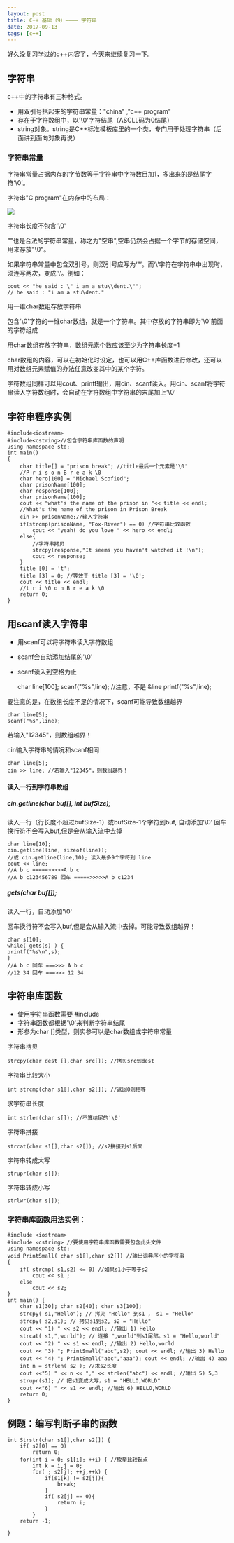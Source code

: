 ```yaml
---
layout: post
title: C++ 基础（9）———— 字符串
date: 2017-09-13
tags: [c++]
---
```


好久没复习学过的c++内容了，今天来继续复习一下。

## 字符串

c++中的字符串有三种格式。

- 用双引号括起来的字符串常量："china" ,"c++ program"
- 存在于字符数组中，以'\0'字符结尾（ASCLL码为0结尾）
-  string对象。string是C++标准模板库里的一个类，专门用于处理字符串（后面讲到面向对象再说）

### 字符串常量 

字符串常量占据内存的字节数等于字符串中字符数目加1，多出来的是结尾字符‘\0’。

字符串"C program"在内存中的布局：

<img src="http://ovk2ylefr.bkt.clouddn.com/Cpp9.PNG">

字符串长度不包含'\0'

""也是合法的字符串常量，称之为"空串",空串仍然会占据一个字节的存储空间，用来存放"\0"。

如果字符串常量中包含双引号，则双引号应写为‘\"’。而‘\’字符在字符串中出现时，须连写两次，变成‘\\’。例如：

    cout << "he said : \" i am a stu\\dent.\"";
    // he said : "i am a stu\dent."

用一维char数组存放字符串

包含'\0'字符的一维char数组，就是一个字符串。其中存放的字符串即为'\0'前面的字符组成

用char数组存放字符串，数组元素个数应该至少为字符串长度+1

char数组的内容，可以在初始化时设定，也可以用C++库函数进行修改，还可以用对数组元素赋值的办法任意改变其中的某个字符。

字符数组同样可以用cout、printf输出，用cin、scanf读入。用cin、scanf将字符串读入字符数组时，会自动在字符数组中字符串的末尾加上‘\0’

## 字符串程序实例

    #include<iostream>
    #include<cstring>//包含字符串库函数的声明
    using namespace std;
    int main()
    {
        char title[] = "prison break"; //title最后一个元素是'\0'
        //P r i s o n B r e a k \0
        char hero[100] = "Michael Scofied";
        char prisonName[100];
        char response[100];
        char prisonName[100];
        cout << "what's the name of the prison in "<< title << endl;
        //What's the name of the prison in Prison Break
        cin >> prisonName;//输入字符串
        if(strcmp(prisonName, "Fox-River") == 0) //字符串比较函数
            cout << "yeah! do you love " << hero << endl;
        else{
            //字符串拷贝
            strcpy(response,"It seems you haven't watched it !\n");
            cout << response;
        }
        title [0] = 't';
        title [3] = 0; //等效于 title [3] = '\0';
        cout << title << endl;
        //t r i \0 o n B r e a k \0
        return 0;
    }

## 用scanf读入字符串

- 用scanf可以将字符串读入字符数组
- scanf会自动添加结尾的'\0'
- scanf读入到空格为止 

    char line[100];
    scanf("%s",line); //注意，不是 &line
    printf("%s",line);

要注意的是，在数组长度不足的情况下，scanf可能导致数组越界

    char line[5];
    scanf("%s",line);

 若输入"12345"，则数组越界！

cin输入字符串的情况和scanf相同

    char line[5];
    cin >> line; //若输入"12345"，则数组越界！ 

#### 读入一行到字符串数组

##### cin.getline(char buf[], int bufSize);

读入一行（行长度不超过bufSize-1）或bufSize-1个字符到buf, 自动添加'\0'
回车换行符不会写入buf,但是会从输入流中去掉

    char line[10];
    cin.getline(line, sizeof(line));
    //或 cin.getline(line,10); 读入最多9个字符到 line
    cout << line;
    //A b c =====>>>>>A b c
    //A b c123456789 回车 =====>>>>>A b c1234

##### gets(char buf[]);

读入一行，自动添加'\0'

回车换行符不会写入buf,但是会从输入流中去掉。可能导致数组越界！

    char s[10];
    while( gets(s) ) {
    printf("%s\n",s);
    }
    //A b c 回车 ===>>> A b c 
    //12 34 回车 ===>>> 12 34

## 字符串库函数

- 使用字符串函数需要 #include <cstring>
- 字符串函数都根据'\0'来判断字符串结尾
- 形参为char []类型，则实参可以是char数组或字符串常量

字符串拷贝

    strcpy(char dest [],char src[]); //拷贝src到dest

字符串比较大小
    
    int strcmp(char s1[],char s2[]); //返回0则相等

求字符串长度

    int strlen(char s[]); //不算结尾的'\0'

字符串拼接

    strcat(char s1[],char s2[]); //s2拼接到s1后面

字符串转成大写

    strupr(char s[]);

字符串转成小写

    strlwr(char s[]);

### 字符串库函数用法实例：

    #include <iostream>
    #include <cstring> //要使用字符串库函数需要包含此头文件
    using namespace std;
    void PrintSmall( char s1[],char s2[]) //输出词典序小的字符串
    {
        if( strcmp( s1,s2) <= 0) //如果s1小于等于s2
            cout << s1 ;
        else
            cout << s2;
    }
    int main() {
        char s1[30]; char s2[40]; char s3[100];
        strcpy( s1,"Hello"); // 拷贝 "Hello" 到s1 ， s1 = "Hello"
        strcpy( s2,s1); // 拷贝s1到s2, s2 = "Hello"
        cout << "1) " << s2 << endl; //输出 1) Hello
        strcat( s1,",world"); // 连接 ",world"到s1尾部。s1 = "Hello,world"
        cout << "2) " << s1 << endl; //输出 2) Hello,world
        cout << "3) "; PrintSmall("abc",s2); cout << endl; //输出 3) Hello
        cout << "4) "; PrintSmall("abc","aaa"); cout << endl; //输出 4) aaa
        int n = strlen( s2 ); //求s2长度
        cout <<"5) " << n << "," << strlen("abc") << endl; //输出 5) 5,3
        strupr(s1); // 把s1变成大写，s1 = "HELLO,WORLD"
        cout <<"6) " << s1 << endl; //输出 6) HELLO,WORLD
        return 0;
    }

## 例题：编写判断子串的函数

    int Strstr(char s1[],char s2[]) {
        if( s2[0] == 0)
            return 0;
        for(int i = 0; s1[i]; ++i) { //枚举比较起点
            int k = i,j = 0;
            for( ; s2[j]; ++j,++k) {
                if(s1[k] != s2[j]){
                    break;
                }
                if( s2[j] == 0){
                    return i;
                }
            }
        return -1;

    }
    
























